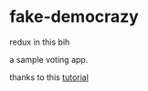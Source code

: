 # fake-democrazy
redux in this bih 

a sample voting app.

thanks to this [tutorial](http://teropa.info/blog/2015/09/10/full-stack-redux-tutorial.html#setting-up-the-socket-io-client)
